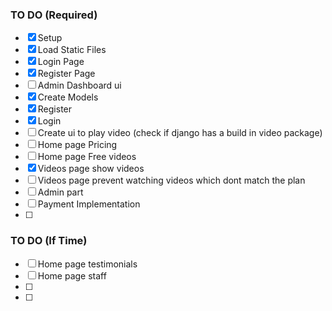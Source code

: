 ### TO DO (Required)

- [x] Setup
- [x] Load Static Files
- [x] Login Page
- [x] Register Page
- [ ] Admin Dashboard ui
- [x] Create Models
- [x] Register
- [x] Login
- [ ] Create ui to play video (check if django has a build in video package)
- [ ] Home page Pricing
- [ ] Home page Free videos
- [x] Videos page show videos
- [ ] Videos page prevent watching videos which dont match the plan
- [ ] Admin part
- [ ] Payment Implementation
- [ ]

### TO DO (If Time)

- [ ] Home page testimonials
- [ ] Home page staff
- [ ]
- [ ]
